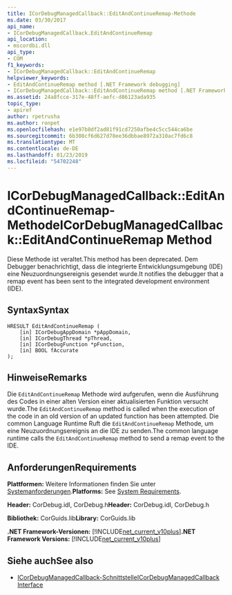 ```yaml
---
title: ICorDebugManagedCallback::EditAndContinueRemap-Methode
ms.date: 03/30/2017
api_name:
- ICorDebugManagedCallback.EditAndContinueRemap
api_location:
- mscordbi.dll
api_type:
- COM
f1_keywords:
- ICorDebugManagedCallback::EditAndContinueRemap
helpviewer_keywords:
- EditAndContinueRemap method [.NET Framework debugging]
- ICorDebugManagedCallback::EditAndContinueRemap method [.NET Framework debugging]
ms.assetid: 24a8fcce-317e-48ff-aefc-d86123ada935
topic_type:
- apiref
author: rpetrusha
ms.author: ronpet
ms.openlocfilehash: e1e97b8df2ad81f91cd7250afbe4c5cc544ca6be
ms.sourcegitcommit: 6b308cf6d627d78ee36dbbae8972a310ac7fd6c8
ms.translationtype: MT
ms.contentlocale: de-DE
ms.lasthandoff: 01/23/2019
ms.locfileid: "54702248"
---
```

# <a name="icordebugmanagedcallbackeditandcontinueremap-method"></a><span data-ttu-id="2d114-102">ICorDebugManagedCallback::EditAndContinueRemap-Methode</span><span class="sxs-lookup"><span data-stu-id="2d114-102">ICorDebugManagedCallback::EditAndContinueRemap Method</span></span>
<span data-ttu-id="2d114-103">Diese Methode ist veraltet.</span><span class="sxs-lookup"><span data-stu-id="2d114-103">This method has been deprecated.</span></span> <span data-ttu-id="2d114-104">Dem Debugger benachrichtigt, dass die integrierte Entwicklungsumgebung (IDE) eine Neuzuordnungsereignis gesendet wurde.</span><span class="sxs-lookup"><span data-stu-id="2d114-104">It notifies the debugger that a remap event has been sent to the integrated development environment (IDE).</span></span>  
  
## <a name="syntax"></a><span data-ttu-id="2d114-105">Syntax</span><span class="sxs-lookup"><span data-stu-id="2d114-105">Syntax</span></span>  
  
```  
HRESULT EditAndContinueRemap (  
    [in] ICorDebugAppDomain *pAppDomain,  
    [in] ICorDebugThread *pThread,  
    [in] ICorDebugFunction *pFunction,  
    [in] BOOL fAccurate  
);  
```  
  
## <a name="remarks"></a><span data-ttu-id="2d114-106">Hinweise</span><span class="sxs-lookup"><span data-stu-id="2d114-106">Remarks</span></span>  
 <span data-ttu-id="2d114-107">Die `EditAndContinueRemap` Methode wird aufgerufen, wenn die Ausführung des Codes in einer alten Version einer aktualisierten Funktion versucht wurde.</span><span class="sxs-lookup"><span data-stu-id="2d114-107">The `EditAndContinueRemap` method is called when the execution of the code in an old version of an updated function has been attempted.</span></span> <span data-ttu-id="2d114-108">Die common Language Runtime Ruft die `EditAndContinueRemap` Methode, um eine Neuzuordnungsereignis an die IDE zu senden.</span><span class="sxs-lookup"><span data-stu-id="2d114-108">The common language runtime calls the `EditAndContinueRemap` method to send a remap event to the IDE.</span></span>  
  
## <a name="requirements"></a><span data-ttu-id="2d114-109">Anforderungen</span><span class="sxs-lookup"><span data-stu-id="2d114-109">Requirements</span></span>  
 <span data-ttu-id="2d114-110">**Plattformen:** Weitere Informationen finden Sie unter [Systemanforderungen](../../../../docs/framework/get-started/system-requirements.md).</span><span class="sxs-lookup"><span data-stu-id="2d114-110">**Platforms:** See [System Requirements](../../../../docs/framework/get-started/system-requirements.md).</span></span>  
  
 <span data-ttu-id="2d114-111">**Header:** CorDebug.idl, CorDebug.h</span><span class="sxs-lookup"><span data-stu-id="2d114-111">**Header:** CorDebug.idl, CorDebug.h</span></span>  
  
 <span data-ttu-id="2d114-112">**Bibliothek:** CorGuids.lib</span><span class="sxs-lookup"><span data-stu-id="2d114-112">**Library:** CorGuids.lib</span></span>  
  
 <span data-ttu-id="2d114-113">**.NET Framework-Versionen:** [!INCLUDE[net_current_v10plus](../../../../includes/net-current-v10plus-md.md)]</span><span class="sxs-lookup"><span data-stu-id="2d114-113">**.NET Framework Versions:** [!INCLUDE[net_current_v10plus](../../../../includes/net-current-v10plus-md.md)]</span></span>  
  
## <a name="see-also"></a><span data-ttu-id="2d114-114">Siehe auch</span><span class="sxs-lookup"><span data-stu-id="2d114-114">See also</span></span>
- [<span data-ttu-id="2d114-115">ICorDebugManagedCallback-Schnittstelle</span><span class="sxs-lookup"><span data-stu-id="2d114-115">ICorDebugManagedCallback Interface</span></span>](../../../../docs/framework/unmanaged-api/debugging/icordebugmanagedcallback-interface.md)
